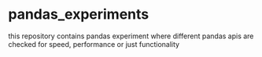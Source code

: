 # pandas_experiments
this repository contains pandas experiment where different pandas apis are checked for speed, performance or just functionality

